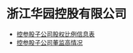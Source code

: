 # 浙江华园控股有限公司
* [控参股子公司股权比例信息表](http://nbviewer.jupyter.org/github/bitbyte27/Management/blob/master/huayuan_Subsidiary_List.ipynb)
* [控参股子公司董监高情况](http://nbviewer.jupyter.org/github/bitbyte27/Management/blob/master/Subsidiary_DongJianGao.ipynb)
